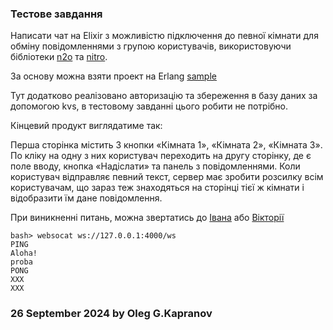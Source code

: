 ### Тестове завдання

Написати чат на Elixir з можливістю підключення до певної кімнати
для обміну повідомленнями з групою користувачів, використовуючи
бібліотеки [n2o][1] та [nitro][2].

За основу можна взяти проект на Erlang [sample][3]

Тут додатково реалізовано авторизацію та збереження в базу даних
за допомогою kvs, в тестовому завданні цього робити не потрібно.

Кінцевий продукт виглядатиме так:

Перша сторінка містить 3 кнопки «Кімната 1», «Кімната 2», «Кімната 3».
По кліку на одну з них користувач переходить на другу сторінку, де
є поле вводу, кнопка «Надіслати» та панель з повідомленнями.
Коли користувач відправляє певний текст, сервер має зробити розсилку
всім користувачам, що зараз теж знаходяться на сторінці тієї ж кімнати
і відобразити їм дане повідомлення.

При виникненні питань, можна звертатись до [Івана][4] або [Вікторії][5]

````
bash> websocat ws://127.0.0.1:4000/ws
PING
Aloha!
proba
PONG
XXX
XXX
````

### 26 September 2024 by Oleg G.Kapranov

[1]: https://github.com/synrc/n2o
[2]: https://github.com/synrc/nitro
[3]: https://github.com/synrc/sample
[4]: https://t.me/SunRiseCC
[5]: https://t.me/VictoryK
